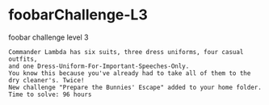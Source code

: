 # foobarChallenge-L3
foobar challenge level 3

```
Commander Lambda has six suits, three dress uniforms, four casual outfits,
and one Dress-Uniform-For-Important-Speeches-Only.
You know this because you've already had to take all of them to the dry cleaner's. Twice!
New challenge "Prepare the Bunnies' Escape" added to your home folder.
Time to solve: 96 hours
```
